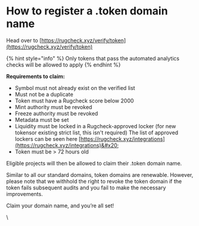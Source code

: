 # How to register a .token domain name

Head over to [https://rugcheck.xyz/verify/token](https://rugcheck.xyz/verify/token)

{% hint style="info" %}
Only tokens that pass the automated analytics checks will be allowed to apply
{% endhint %}

**Requirements to claim:**

* Symbol must not already exist on the verified list
* &#x20;Must not be a duplicate
* Token must have a Rugcheck score below 2000
* &#x20;Mint authority must be revoked
* Freeze authority must be revoked
* Metadata must be set
* Liquidity must be locked in a Rugcheck-approved locker (for new tokensor existing strict list, this isn't required) The list of approved lockers can be seen here [https://rugcheck.xyz/integrations](https://rugcheck.xyz/integrations)&#x20;
* Token must be > 72 hours old&#x20;

Eligible projects will then be allowed to claim their .token domain name.&#x20;

Similar to all our standard domains, token domains are renewable. However, please note that we withhold the right to revoke the token domain if the token fails subsequent audits and you fail to make the necessary improvements.

Claim your domain name, and you’re all set!

\
